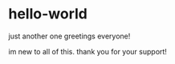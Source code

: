 # hello-world
just another one
greetings everyone! 

im new to all of this.  thank you for your support!
